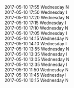 2017-05-10 17:55 Wednesday  N  
2017-05-10 17:50 Wednesday  I  
2017-05-10 17:20 Wednesday  N  
2017-05-10 17:15 Wednesday  I  
2017-05-10 17:10 Wednesday  N  
2017-05-10 17:05 Wednesday  I  
2017-05-10 14:15 Wednesday  N  
2017-05-10 14:10 Wednesday  I  
2017-05-10 13:55 Wednesday  N  
2017-05-10 13:35 Wednesday  I  
2017-05-10 13:05 Wednesday  N  
2017-05-10 12:35 Wednesday  I  
2017-05-10 11:50 Wednesday  N  
2017-05-10 11:45 Wednesday  I  
2017-05-10 10:15 Wednesday  N  

